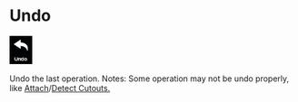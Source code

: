 # Undo

![](../.gitbook/assets/undo.jpg)

Undo the last operation. Notes: Some operation may not be undo properly, like [Attach](../tools/attach.md)/[Detect Cutouts.](../tools/detect-cutouts.md)

